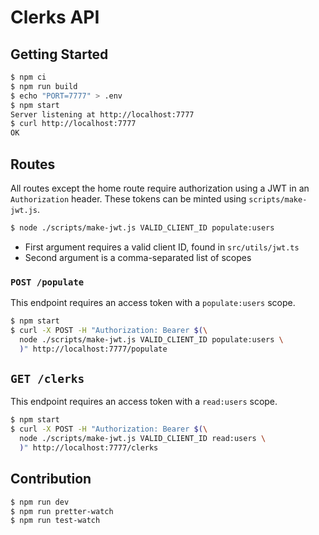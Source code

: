 # Clerks API

## Getting Started

```bash
$ npm ci
$ npm run build
$ echo "PORT=7777" > .env
$ npm start
Server listening at http://localhost:7777
$ curl http://localhost:7777
OK
```

## Routes

All routes except the home route require authorization using a JWT in an `Authorization` header. These tokens can be minted using `scripts/make-jwt.js`. 

```bash
$ node ./scripts/make-jwt.js VALID_CLIENT_ID populate:users
```

- First argument requires a valid client ID, found in `src/utils/jwt.ts`
- Second argument is a comma-separated list of scopes

### `POST /populate`

This endpoint requires an access token with a `populate:users` scope.

```bash
$ npm start
$ curl -X POST -H "Authorization: Bearer $(\
  node ./scripts/make-jwt.js VALID_CLIENT_ID populate:users \
  )" http://localhost:7777/populate
```

## `GET /clerks`

This endpoint requires an access token with a `read:users` scope.

```bash
$ npm start
$ curl -X POST -H "Authorization: Bearer $(\
  node ./scripts/make-jwt.js VALID_CLIENT_ID read:users \
  )" http://localhost:7777/clerks
```


## Contribution

```bash
$ npm run dev
$ npm run pretter-watch
$ npm run test-watch
```